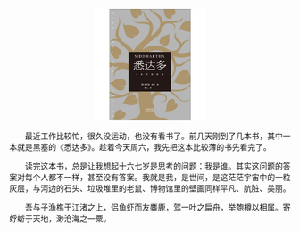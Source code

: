 
<p align="center">
<img src="./source/悉达多.jpeg" alt="悉达多" style="width:200px"/>
</p>

&#8195;&#8195;最近工作比较忙，很久没运动，也没有看书了。前几天刚到了几本书，其中一本就是黑塞的《悉达多》。趁着今天周六，我先把这本比较薄的书先看完了。

&#8195;&#8195;读完这本书，总是让我想起十六七岁是思考的问题：我是谁。其实这问题的答案对每个人都不一样，甚至没有答案。我就是我，是世间，是这茫茫宇宙中的一粒灰层，与河边的石头、垃圾堆里的老鼠、博物馆里的壁画同样平凡、肮脏、美丽。


&#8195;&#8195;吾与子渔樵于江渚之上，侣鱼虾而友麋鹿，驾一叶之扁舟，举匏樽以相属。寄蜉蝣于天地，渺沧海之一粟。